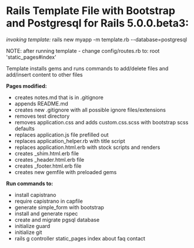 # Rails Template File with Bootstrap and Postgresql for Rails 5.0.0.beta3:

*invoking template:* rails new myapp -m template.rb --database=postgresql<br>

NOTE: after running template - change config/routes.rb to: root 'static_pages#index'

Template installs gems and runs commands to add/delete files and add/insert content to other files<br>

**Pages modified:**<br>
* creates notes.md that is in .gitignore <br>
* appends README.md <br>
* creates new .gitignore with all possible ignore files/extensions <br>
* removes test directory <br>
* removes application.css and adds custom.css.scss with bootstrap scss defaults <br>
* replaces application.js file prefilled out <br>
* replaces application_helper.rb with title script <br>
* replaces application.html.erb with stock scripts and renders <br>
* creates _shim.html.erb file <br>
* creates _header.html.erb file <br>
* creates _footer.html.erb file <br>
* creates new gemfile with preloaded gems <br>

**Run commands to:** <br>
* install capistrano <br>
* require capistrano in capfile <br>
* generate simple_form with bootstrap<br>
* install and generate rspec <br>
* create and migrate pgsql database <br>
* initialize guard <br>
* initialize git <br>
* rails g controller static_pages index about faq contact <br>
